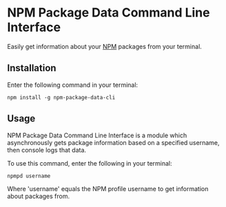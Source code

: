 # NPM Package Data Command Line Interface

Easily get information about your [NPM](https://npmjs.com) packages from your terminal.

## Installation

Enter the following command in your terminal:

`npm install -g npm-package-data-cli`

## Usage

NPM Package Data Command Line Interface is a module which asynchronously gets package information based on a specified username, then console logs that data.

To use this command, enter the following in your terminal:

`npmpd username`

Where 'username' equals the NPM profile username to get information about packages from.
